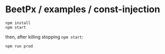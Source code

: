 # BeetPx / examples / const-injection

```
npm install
npm start
```

then, after killing stopping `npm start`:

```
npm run prod
```

